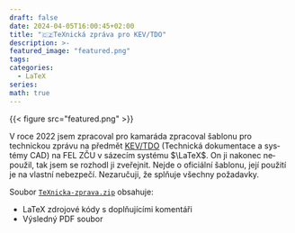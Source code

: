 ```yaml
---
draft: false
date: 2024-04-05T16:00:45+02:00
title: "🇨🇿TeXnická zpráva pro KEV/TDO"
description: >-
featured_image: "featured.png"
tags:
categories:
  - LaTeX
series:
math: true
---
```

<div lang="cs">
{{< figure src="featured.png" >}}

V roce 2022 jsem zpracoval pro kamaráda zpracoval šablonu pro technickou
zprávu na předmět [KEV/TDO](https://courseware.zcu.cz/portal/studium/courseware/kev/tdo/) (Technická dokumentace a systémy CAD) na FEL ZČU v
sázecím systému $\LaTeX$. On ji nakonec nepoužil, tak jsem se rozhodl ji
zveřejnit. Nejde o oficiální šablonu, její použití je na vlastní nebezpečí.
Nezaručuji, že splňuje všechny požadavky.

Soubor [`TeXnicka-zprava.zip`](TeXnicka-zprava.zip) obsahuje:
- LaTeX zdrojové kódy s doplňujícími komentáři
- Výsledný PDF soubor
</div>
